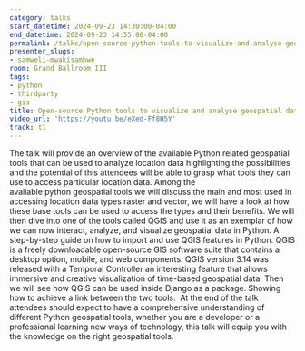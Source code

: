 ```yaml
---
category: talks
start_datetime: 2024-09-23 14:30:00-04:00
end_datetime: 2024-09-23 14:55:00-04:00
permalink: /talks/open-source-python-tools-to-visualize-and-analyse-geospatial-data/
presenter_slugs:
- samweli-mwakisambwe
room: Grand Ballroom III
tags:
- python
- thirdparty
- gis
title: Open-source Python tools to visualize and analyse geospatial data.
video_url: 'https://youtu.be/eXed-Ff8H5Y'
track: t1
---
```


The talk will provide an overview of the available Python related geospatial tools that can be used to analyze location data highlighting the possibilities and the potential of this attendees will be able to grasp what tools they can use to access particular location data.
Among the available python geospatial tools we will discuss the main and most used in accessing location data types raster and vector, we will have a look at how these base tools can be used to access the types and their benefits.
We will then dive into one of the tools called QGIS and use it as an exemplar of how we can now interact, analyze, and visualize geospatial data in Python. A step-by-step guide on how to import and use QGIS features in Python.
QGIS is a freely downloadable open-source GIS software suite that contains a desktop option, mobile, and web components. QGIS version 3.14 was released with a Temporal Controller an interesting feature that allows immersive and creative visualization of time-based geospatial data.
Then we will see how QGIS can be used inside Django as a package. Showing how to achieve a link between the two tools. 
At the end of the talk attendees should expect to have a comprehensive understanding of different Python geospatial tools, whether you are a developer or a professional learning new ways of technology, this talk will equip you with the knowledge on the right geospatial tools.

